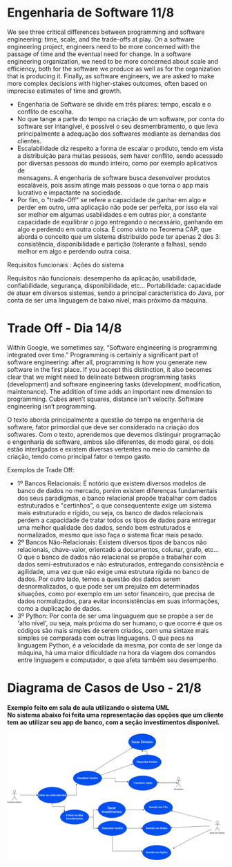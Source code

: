 # Engenharia de Software 11/8

We see three critical differences between programming and software engineering: time, scale, and the trade-offs at play. On a software engineering project, engineers need to be more concerned with the passage of time and the eventual need for change. In a software engineering organization, we need to be more concerned about scale and efficiency, both for the software we produce as well as for the organization that is producing it. Finally, as software engineers, we are asked to make more complex decisions with higher-stakes outcomes, often based on imprecise estimates of time and growth.


- Engenharia de Software se divide em três pilares: tempo, escala e o conflito de escolha.
- No que tange a parte do tempo na criação de um software, por conta do software ser intangível, é possível o seu desmembramento, o que leva principalmente a adequação dos softwares mediante as demandas dos clientes.
- Escalabilidade diz respeito a forma de escalar o produto, tendo em vista a distribuição para muitas pessoas, sem haver conflito, sendo acessado por diversas pessoas do mundo inteiro, como por exemplo aplicativos de        
  mensagens. A engenharia de software busca desenvolver produtos escaláveis, pois assim atinge mais pessoas o que torna o app mais lucrativo e impactante na sociedade.
- Por fim, o "trade-Off" se refere a capacidade de ganhar em algo e perder em outro, uma aplicação não pode ser perfeita, por isso ela vai ser melhor em algumas usabilidades e em outras pior, a constante capacidade de 
  equilibrar o jogo entregando o necessário, ganhando em algo e perdendo em outra coisa. É como visto no Teorema CAP, que aborda o conceito que um sistema distribuído pode ter apenas 2 dos 3: consistência, disponibilidade e 
  partição (tolerante a falhas), sendo melhor em algo e perdendo outra coisa.


Requisitos funcionais : Ações do sistema 

Requisitos não funcionais: desempenho da aplicação, usabilidade, confiabilidade, segurança, disponibilidade, etc...
Portabilidade: capacidade de atuar em diversos sistemas, sendo a principal característica do Java, por conta de ser uma linguagem de baixo nível, mais próximo da máquina.



# Trade Off - Dia 14/8

Within Google, we sometimes say, “Software engineering is programming integrated over time.” Programming is certainly a significant part of software engineering: after all, programming is how you generate new software in the first place. If you accept this distinction, it also becomes clear that we might need to delineate between programming tasks (development) and software engineering tasks (development, modification, maintenance). The addition of time adds an important new dimension to programming. Cubes aren’t squares, distance isn’t velocity. Software engineering isn’t programming.

O texto aborda principalmente a questão do tempo na engenharia de software, fator primordial que deve ser considerado na criação dos softwares. Com o texto, aprendemos que devemos distinguir programação e engenharia de software, ambos são diferentes, de modo geral, os dois estão interligados e existem diversas vertentes no meio do caminho da criação, tendo como principal fator o tempo gasto.

Exemplos de Trade Off: 
- 1º Bancos Relacionais: É notório que existem diversos modelos de banco de dados no mercado, porém existem diferenças fundamentais dos seus paradigmas, o banco relacional propõe trabalhar com dados estruturados e "certinhos", o que consequentente exige um sistema mais estruturado e rígido, ou seja, os banco de dados relacionais perdem a capacidade de tratar todos os tipos de dados para entregar uma melhor qualidade dos dados, sendo bem estruturados e normalizados, mesmo que isso faça o sistema ficar mais pesado.
- 2º Bancos Não-Relacionais: Existem diversos tipos de bancos não relacionais, chave-valor, orientado a documentos, colunar, grafo, etc... O que o banco de dados não relacional se propõe a trabalhar com dados semi-estruturados e não estruturados, entregando consistência e agilidade, uma vez que não exige uma estrutura rígida no banco de dados. Por outro lado, temos a questão dos dados serem desnormalizados, o que pode ser um prejuízo em determinadas situações, como por exemplo em um setor financeiro, que precisa de dados normalizados, para evitar inconsistências em suas informações, como a duplicação de dados.
- 3º Python: Por conta de ser uma linguaguem que se propõe a ser de 'alto nível', ou seja, mais próxima do ser humano, o que ocorre é que os códigos são mais simples de serem criados, com uma sintaxe mais simples se comparada com outras linguagens. O que peca na linguagem Python, é a velocidade da mesma, por conta de ser longe da máquina, há uma maior dificuldade na hora da viagem dos comandos entre linguagem e computador, o que afeta também seu desempenho.



# Diagrama de Casos de Uso - 21/8
<div style="Cursive">
<p><h4>Exemplo feito em sala de aula utilizando o sistema UML <br>No sistema abaixo foi feita uma representação das opções que um cliente tem ao utilizar seu app de banco, com a seção investimentos disponível.</p>
</h4>
</div>
<img src="/EngenhariaDeSoftware/Diagrama_Bancario.drawio.png">












